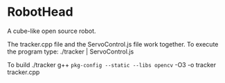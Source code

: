 # RobotHead
 A cube-like open source robot.
 
 The tracker.cpp file and the ServoControl.js file work together.
 To execute the program type: ./tracker | ServoControl.js
 
 
 To build ./tracker
 g++ `pkg-config --static --libs opencv` -O3 -o tracker tracker.cpp
